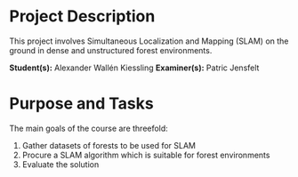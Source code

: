 # Project Description

This project involves Simultaneous Localization and Mapping (SLAM) on the ground in dense and unstructured forest environments.

**Student(s):** Alexander Wallén Kiessling
**Examiner(s):** Patric Jensfelt

# Purpose and Tasks

The main goals of the course are threefold: 
1. Gather datasets of forests to be used for SLAM
2. Procure a SLAM algorithm which is suitable for forest environments
3. Evaluate the solution
